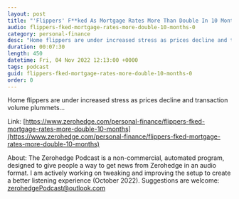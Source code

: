 ```yaml
---
layout: post
title: "'Flippers' F**ked As Mortgage Rates More Than Double In 10 Months"
audio: flippers-fked-mortgage-rates-more-double-10-months-0
category: personal-finance
desc: "Home flippers are under increased stress as prices decline and transaction volume plummets..."
duration: 00:07:30
length: 450
datetime: Fri, 04 Nov 2022 12:13:00 +0000
tags: podcast
guid: flippers-fked-mortgage-rates-more-double-10-months-0
order: 0
---
```

Home flippers are under increased stress as prices decline and transaction volume plummets...

Link: [https://www.zerohedge.com/personal-finance/flippers-fked-mortgage-rates-more-double-10-months](https://www.zerohedge.com/personal-finance/flippers-fked-mortgage-rates-more-double-10-months)

About: The Zerohedge Podcast is a non-commercial, automated program, designed to give people a way to get news from Zerohedge in an audio format.  I am actively working on tweaking and improving the setup to create a better listening experience (October 2022).  Suggestions are welcome: [zerohedgePodcast@outlook.com](mailto:zerohedgePodcast@outlook.com)